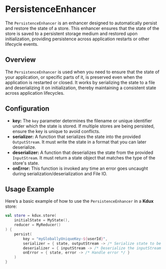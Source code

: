 # PersistenceEnhancer

The `PersistenceEnhancer` is an enhancer designed to automatically persist and restore the state of a store. This
enhancer ensures that the state of the store is saved to a persistent storage medium and restored upon initialization,
providing persistence across application restarts or other lifecycle events.

## Overview

The `PersistenceEnhancer` is used when you need to ensure that the state of your application, or specific parts of it,
is preserved even when the application is restarted or closed. It works by serializing the state to a file and
deserializing it on initialization, thereby maintaining a consistent state across application lifecycles.

## Configuration

- **key:** The `key` parameter determines the filename or unique identifier under which the state is stored. If multiple
  stores are being persisted, ensure the key is unique to avoid conflicts.
- **serializer:** A function that serializes the state into the provided `OutputStream`. It must write the state in a
  format that you can later deserialize.
- **deserializer:** A function that deserializes the state from the provided `InputStream`. It must return a state
  object that matches the type of the store's state.
- **onError:** This function is invoked any time an error goes uncaught during serialization/deserialization and File
  IO.

## Usage Example

Here’s a basic example of how to use the `PersistenceEnhancer` in a **Kdux** store:

```kotlin
val store = kdux.store(
    initialState = MyState(),
    reducer = MyReducer()
) {
    persist(
        key = "myGloballyUniqueKey-${userId}",
        serializer = { state, outputStream -> /* Serialize state to be written to storage */ },
        deserializer = { inputStream -> /* Deserialize the inputStream into the proper state */ }
        onError = { state, error -> /* Handle error */ }
    )
}
```